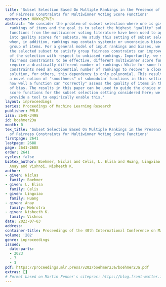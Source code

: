 ```yaml
---
title: 'Subset Selection Based On Multiple Rankings in the Presence of Bias: Effectiveness
  of Fairness Constraints for Multiwinner Voting Score Functions'
openreview: H8WXqZ7VZn
abstract: 'We consider the problem of subset selection where one is given multiple
  rankings of items and the goal is to select the highest "quality" subset. Score
  functions from the multiwinner voting literature have been used to aggregate rankings
  into quality scores for subsets. We study this setting of subset selection problems
  when, in addition, rankings may contain systemic or unconscious biases toward a
  group of items. For a general model of input rankings and biases, we show that requiring
  the selected subset to satisfy group fairness constraints can improve the quality
  of the selection with respect to unbiased rankings. Importantly, we show that for
  fairness constraints to be effective, different multiwinner score functions may
  require a drastically different number of rankings: While for some functions, fairness
  constraints need an exponential number of rankings to recover a close-to-optimal
  solution, for others, this dependency is only polynomial. This result relies on
  a novel notion of "smoothness" of submodular functions in this setting that quantifies
  how well a function can "correctly" assess the quality of items in the presence
  of bias. The results in this paper can be used to guide the choice of multiwinner
  score functions for the subset selection setting considered here; we additionally
  provide a tool to empirically enable this.'
layout: inproceedings
series: Proceedings of Machine Learning Research
publisher: PMLR
issn: 2640-3498
id: boehmer23a
month: 0
tex_title: 'Subset Selection Based On Multiple Rankings in the Presence of Bias: Effectiveness
  of Fairness Constraints for Multiwinner Voting Score Functions'
firstpage: 2641
lastpage: 2688
page: 2641-2688
order: 2641
cycles: false
bibtex_author: Boehmer, Niclas and Celis, L. Elisa and Huang, Lingxiao and Mehrotra,
  Anay and Vishnoi, Nisheeth K.
author:
- given: Niclas
  family: Boehmer
- given: L. Elisa
  family: Celis
- given: Lingxiao
  family: Huang
- given: Anay
  family: Mehrotra
- given: Nisheeth K.
  family: Vishnoi
date: 2023-07-03
address: 
container-title: Proceedings of the 40th International Conference on Machine Learning
volume: '202'
genre: inproceedings
issued:
  date-parts:
  - 2023
  - 7
  - 3
pdf: https://proceedings.mlr.press/v202/boehmer23a/boehmer23a.pdf
extras: []
# Format based on Martin Fenner's citeproc: https://blog.front-matter.io/posts/citeproc-yaml-for-bibliographies/
---
```

